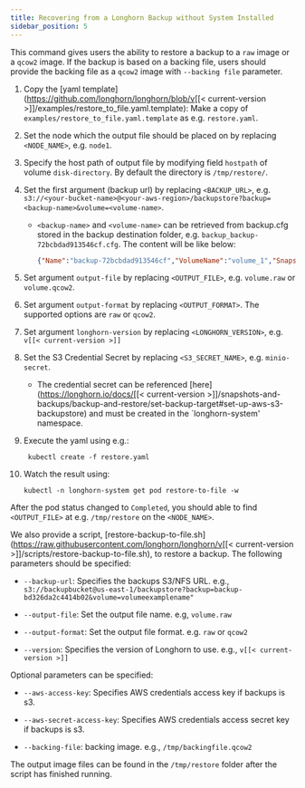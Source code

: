 ```yaml
---
title: Recovering from a Longhorn Backup without System Installed
sidebar_position: 5
---
```


This command gives users the ability to restore a backup to a `raw` image or a `qcow2` image. If the backup is based on a backing file, users should provide the backing file as a `qcow2` image with `--backing file` parameter.

1. Copy the [yaml template](https://github.com/longhorn/longhorn/blob/v[[< current-version >]]/examples/restore_to_file.yaml.template): Make a copy of `examples/restore_to_file.yaml.template` as e.g. `restore.yaml`.
    
2. Set the node which the output file should be placed on by replacing `<NODE_NAME>`, e.g. `node1`.

3. Specify the host path of output file by modifying field `hostpath` of volume `disk-directory`. By default the directory is `/tmp/restore/`.

4. Set the first argument (backup url) by replacing `<BACKUP_URL>`, e.g. `s3://<your-bucket-name>@<your-aws-region>/backupstore?backup=<backup-name>&volume=<volume-name>`.

    - `<backup-name>` and `<volume-name>` can be retrieved from backup.cfg stored in the backup destination folder, e.g. `backup_backup-72bcbdad913546cf.cfg`. The content will be like below: 

        ```json
        {"Name":"backup-72bcbdad913546cf","VolumeName":"volume_1","SnapshotName":"79758033-a670-4724-906f-41921f53c475"}
        ```

5. Set argument `output-file` by replacing `<OUTPUT_FILE>`, e.g. `volume.raw` or `volume.qcow2`.

6. Set argument `output-format` by replacing `<OUTPUT_FORMAT>`. The supported options are `raw` or `qcow2`.

7. Set argument `longhorn-version` by replacing `<LONGHORN_VERSION>`, e.g. `v[[< current-version >]]`

8. Set the S3 Credential Secret by replacing `<S3_SECRET_NAME>`, e.g. `minio-secret`.  

    - The credential secret can be referenced [here](https://longhorn.io/docs/[[< current-version >]]/snapshots-and-backups/backup-and-restore/set-backup-target#set-up-aws-s3-backupstore) and must be created in the `longhorn-system' namespace.

9. Execute the yaml using e.g.:

        kubectl create -f restore.yaml

10. Watch the result using:

        kubectl -n longhorn-system get pod restore-to-file -w

After the pod status changed to `Completed`, you should able to find `<OUTPUT_FILE>` at e.g. `/tmp/restore` on the `<NODE_NAME>`.

We also provide a script, [restore-backup-to-file.sh](https://raw.githubusercontent.com/longhorn/longhorn/v[[< current-version >]]/scripts/restore-backup-to-file.sh), to restore a backup. The following parameters should be specified:
  - `--backup-url`: Specifies the backups S3/NFS URL. e.g., `s3://backupbucket@us-east-1/backupstore?backup=backup-bd326da2c4414b02&volume=volumeexamplename"`
  
  - `--output-file`: Set the output file name. e.g, `volume.raw`
  
  - `--output-format`: Set the output file format. e.g. `raw` or `qcow2`
  
  - `--version`: Specifies the version of Longhorn to use. e.g., `v[[< current-version >]]`

Optional parameters can be specified:

  - `--aws-access-key`: Specifies AWS credentials access key if backups is s3.
  
  - `--aws-secret-access-key`: Specifies AWS credentials access secret key if backups is s3.
  
  - `--backing-file`: backing image. e.g., `/tmp/backingfile.qcow2`

The output image files can be found in the `/tmp/restore` folder after the script has finished running.